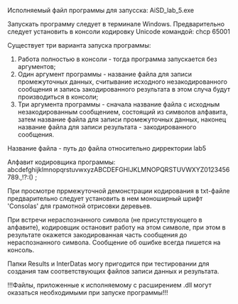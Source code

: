 Исполняемый файл программы для запусска: AiSD_lab_5.exe

Запускать программу следует в терминале Windows. 
Предварительно следует установить в консоли кодировку Unicode командой: chcp 65001

Существует три варианта запуска программы:
1) Работа полностью в консоли - тогда программа запускается без аргументов;
2) Один аргумент программы - название файла для записи промежуточных данных, считывание исходного незакодированного сообщения и запись закодированного
результата в этом случа будут производиться в консоли;
3) Три аргумента программы - сначала название файла с исходным незакодированным сообщением, состоящий из символов алфавита, затем название файла для
записи промежуточных данных, наконец название файла для записи результата - закодированного сообщения.

Название файла - путь до файла относительно дирректории lab5

Алфавит кодировщика программы: abcdefghijklmnopqrstuvwxyzABCDEFGHIJKLMNOPQRSTUVWXYZ0123456789.,!?:() ;

При просмотре пррмежуточной демонстрации кодирования в txt-файле предварительно следует установить в нем моноширный шрифт 'Consolas' для грамотной
отрисовки деревьев.

При встречи нераспознанного символа (не присутствующего в алфавите), кодировщик остановит работу на этом символе, при этом в результате окажется
закодированная часть сообщения до нераспознанного символа. Сообщение об ошибке всегда пишется на консоль.

Папки Results и InterDatas могу пригодится при тестировании для создания там соответствующих файлов записи данных и результата.

!!!Файлы, приложенные к исполняемому с расширением .dll могут оказаться необходимыми при запуске программы!!!